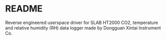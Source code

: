 README
======

Reverse engineered userspace driver for SLAB HT2000 CO2, temperature and
relative humidity (RH) data logger made by Dongguan Xintai Instrument Co.

